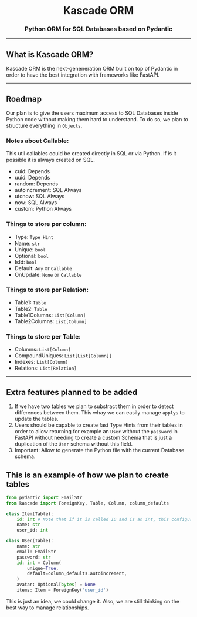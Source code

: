 <br />

<div align="center">
    <h1>Kascade ORM</h1>
    <p><h3 align="center">Python ORM for SQL Databases based on Pydantic</h3></p>
    <div align="center">
    </div>
</div>

<hr>

## What is Kascade ORM?

Kascade ORM is the next-geneneration ORM built on top of Pydantic in order to have the best integration with frameworks like FastAPI.

---

## Roadmap

Our plan is to give the users maximum access to SQL Databases inside Python code without making them hard to understand.
To do so, we plan to structure everything in `Objects`.

### Notes about Callable:

This util callables could be created directly in SQL or via Python.
If is it possible it is always created on SQL.

- cuid: Depends
- uuid: Depends
- random: Depends
- autoincrement: SQL Always
- utcnow: SQL Always
- now: SQL Always
- custom: Python Always

### Things to store per column:

- Type: `Type Hint`
- Name: `str`
- Unique: `bool`
- Optional: `bool`
- IsId: `bool`
- Default: `Any` or `Callable`
- OnUpdate: `None` or `Callable`

### Things to store per Relation:
- Table1: `Table`
- Table2: `Table`
- Table1Columns: `List[Column]`
- Table2Columns: `List[Column]`

### Things to store per Table:

- Columns: `List[Column]`
- CompoundUniques: `List[List[Column]]`
- Indexes: `List[Column]`
- Relations: `List[Relation]`

---

## Extra features planned to be added

1. If we have two tables we plan to substract them in order to detect differences between them. This whay we can easily manage `apply`s to update the tables.
2. Users should be capable to create fast Type Hints from their tables in order to allow returning for example an `User` without the `password` in FastAPI without needing to create a custom Schema that is just a duplication of the `User` schema without this field.
3. Important: Allow to generate the Python file with the current Database schema.

## This is an example of how we plan to create tables

```python
from pydantic import EmailStr
from kascade import ForeignKey, Table, Column, column_defaults

class Item(Table):
    id: int # Note that if it is called ID and is an int, this configuration is equivalente to the User table configuration
    name: str
    user_id: int

class User(Table):
    name: str
    email: EmailStr
    password: str
    id: int = Column(
        unique=True,
        default=column_defaults.autoincrement,
    )
    avatar: Optional[bytes] = None
    items: Item = ForeignKey('user_id')
```

This is just an idea, we could change it. Also, we are still thinking on the best way to manage relationships.
